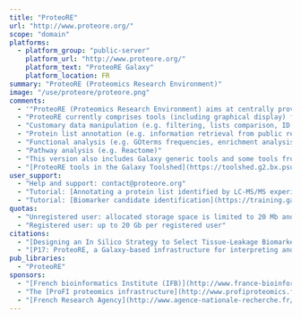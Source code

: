 ```yaml
---
title: "ProteoRE"
url: "http://www.proteore.org/"
scope: "domain"
platforms:
  - platform_group: "public-server"
    platform_url: "http://www.proteore.org/"
    platform_text: "ProteoRE Galaxy"
    platform_location: FR
summary: "ProteoRE (Proteomics Research Environment)"
image: "/use/proteore/proteore.png"
comments:
  - '"ProteoRE (Proteomics Research Environment) aims at centrally providing the proteomics community with an online research service enabling biologists/clinicians without programming expertise to **annotate and interpret** their proteomics data through the Web."'
  - "ProteoRE currently comprises tools (including graphical display) for:"
  - "Customary data manipulation (e.g. filtering, lists comparison, ID conversion…)"
  - "Protein list annotation (e.g. information retrieval from public resources - human species)"
  - "Functional analysis (e.g. GOterms frequencies, enrichment analysis) including graphical representation."
  - "Pathway analysis (e.g. Reactome)"
  - "This version also includes Galaxy generic tools and some tools from the [GalaxyP project](https://usegalaxyp.org/) that should be of great help for people who want to (re)process their MS-based proteomics data (e.g. peptide/protein identification)."
  - "[ProteoRE tools in the Galaxy Toolshed](https://toolshed.g2.bx.psu.edu/view/proteore)"
user_support:
  - "Help and support: contact@proteore.org"
  - "Tutorial: [Annotating a protein list identified by LC-MS/MS experiments](http://proteore.org/u/proteore/p/proteore-tutorial-1-annotating-a-protein-list-identified-by-lc-msms-experiments)"
  - "Tutorial: [Biomarker candidate identification](https://training.galaxyproject.org/training-material/topics/proteomics/tutorials/biomarker_selection/tutorial.html)"
quotas:
  - "Unregistered user: allocated storage space is limited to 20 Mb and is not conserved between sessions."
  - "Registered user: up to 20 Gb per registered user"
citations:
  - "[Designing an In Silico Strategy to Select Tissue-Leakage Biomarkers Using the Galaxy Framework](https://doi.org/10.1007/978-1-4939-9164-8_18), Nguyen L., Brun V., Combes F., Loux V., Vandenbrouck Y. (2019) In: Brun V., Couté Y. (eds) Proteomics for Biomarker Discovery. Methods in Molecular Biology, vol 1959. Humana Press, New York, NY"
  - "[P17: ProteoRE, a Galaxy-based infrastructure for interpreting and exploring mass spectrometry-based proteomics data](http://sched.co/B8U9), [GCC2017](https://gcc2017.sched.com/) poster presentation, Lien Nguyen, Maud Lacombe, Sandra Dérozier, Lisa Perus, Olivier Rué, Florence Combes, Christophe Caron, Virginie Brun, Valentin Loux, Yves Vandenbrouck"
pub_libraries:
  - "ProteoRE"
sponsors:
  - "[French bioinformatics Institute (IFB)](http://www.france-bioinformatique.fr/en)"
  - "The [ProFI proteomics infrastructure](http://www.profiproteomics.fr/)"
  - "[French Research Agency](http://www.agence-nationale-recherche.fr/en/) (ANR-11-INBS-0013)."
---
```


